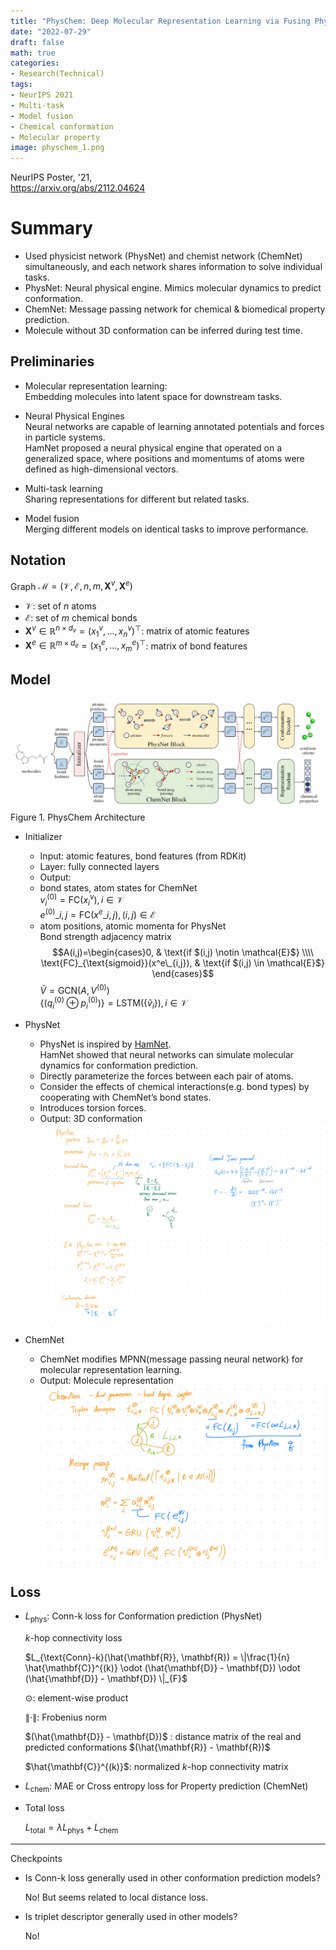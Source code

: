 ```yaml
---
title: "PhysChem: Deep Molecular Representation Learning via Fusing Physical and Chemical Information"
date: "2022-07-29"
draft: false
math: true
categories:
- Research(Technical)
tags:
- NeurIPS 2021
- Multi-task
- Model fusion
- Chemical conformation
- Molecular property
image: physchem_1.png
---
```

NeurIPS Poster, '21,  
<https://arxiv.org/abs/2112.04624>

# Summary
- Used physicist network (PhysNet) and chemist network (ChemNet) simultaneously, and each network shares information to solve individual tasks.
- PhysNet: Neural physical engine. Mimics molecular dynamics to predict conformation.
- ChemNet: Message passing network for chemical & biomedical property prediction.
- Molecule without 3D conformation can be inferred during test time.

## Preliminaries
- Molecular representation learning:  
    Embedding molecules into latent space for downstream tasks.
    
- Neural Physical Engines  
    Neural networks are capable of learning annotated potentials and forces in particle systems.  
    HamNet proposed a neural physical engine that operated on a generalized space, where positions and momentums of atoms were defined as high-dimensional vectors.
    
- Multi-task learning  
    Sharing representations for different but related tasks.
    
- Model fusion  
    Merging different models on identical tasks to improve performance.

## Notation
Graph $\mathcal{M} = (\mathcal{V}, \mathcal{E}, n, m, \mathbf{X}^v, \mathbf{X}^e)$  
- $\mathcal{V}$: set of $n$ atoms  
- $\mathcal{E}$: set of $m$ chemical bonds  
- $\mathbf{X}^v \in \mathbb{R}^{n \times d_v} = (x^v_1, ..., x^v_n)^\top$: matrix of atomic features  
- $\mathbf{X}^e \in \mathbb{R}^{m \times d_e} = (x^e_1, ..., x^e_m)^\top$: matrix of bond features

## Model
![Image 1](physchem_1.png)
Figure 1. PhysChem Architecture

- Initializer
    - Input: atomic features, bond features (from RDKit)
    - Layer: fully connected layers
    - Output:
    - bond states, atom states for ChemNet  
        $v^{(0)}_i = \text{FC}(x^v_i), i\in \mathcal{V}$  
        $e^{(0)}\_{i,j} = \text{FC}(x^e\_{i,j}), (i, j)\in \mathcal{E}$
    - atom positions, atomic momenta for PhysNet  
        Bond strength adjacency matrix  
        $$A(i,j)=\begin{cases}0, & \text{if $(i,j) \notin \mathcal{E}$} \\\\ \text{FC}_{\text{sigmoid}}(x^e\_{i,j}), & \text{if $(i,j) \in \mathcal{E}$} \end{cases}$$
        $\tilde{V} = \text{GCN}(A, V^{(0)})$  
        $\{ (q^{(0)}_i \oplus p^{(0)}_i)\}  = \text{LSTM}(\{\tilde{v}_i\}), i \in \mathcal{V}$

- PhysNet
    - PhysNet is inspired by [HamNet](https://openreview.net/forum?id=q-cnWaaoUTH).  
    HamNet showed that neural networks can simulate molecular dynamics for conformation prediction.  
    - Directly parameterize the forces between each pair of atoms.  
    - Consider the effects of chemical interactions(e.g. bond types) by cooperating with ChemNet’s bond states.  
    - Introduces torsion forces.  
    - Output: 3D conformation
    ![Image 1](physnet.jpeg)
- ChemNet
    - ChemNet modifies MPNN(message passing neural network) for molecular representation learning.  
    - Output: Molecule representation
    ![Image 1](chemnet.jpeg)

## Loss
- $L_{\text{phys}}$: Conn-k loss for Conformation prediction (PhysNet)
    
    $k$-hop connectivity loss
    
    $L_{\text{Conn}-k}(\hat{\mathbf{R}}, \mathbf{R}) = \|\frac{1}{n} \hat{\mathbf{C}}^{(k)} \odot (\hat{\mathbf{D}} - \mathbf{D}) \odot (\hat{\mathbf{D}} - \mathbf{D}) \|_{F}$
    
    $\odot$: element-wise product
    
    $\| \cdot \|$: Frobenius norm
    
    $(\hat{\mathbf{D}} - \mathbf{D})$ : distance matrix of the real and predicted conformations $(\hat{\mathbf{R}} - \mathbf{R})$ 
    
    $\hat{\mathbf{C}}^{(k)}$: normalized $k$-hop connectivity matrix
    
- $L_{\text{chem}}$: MAE or Cross entropy loss for Property prediction (ChemNet)
- Total loss
    
    $L_{\text{total}} = \lambda L_{\text{phys}} + L_{\text{chem}}$

---
Checkpoints

- Is Conn-k loss generally used in other conformation prediction models?
    
    No! But seems related to local distance loss.
    
- Is triplet descriptor generally used in other models?
    
    No!